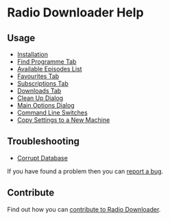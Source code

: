 # Radio Downloader Help

## Usage

* [Installation](installation.md)
* [Find Programme Tab](views.find-programme.md)
* [Available Episodes List](views.available-episodes.md)
* [Favourites Tab](views.favourites.md)
* [Subscriptions Tab](views.subscriptions.md)
* [Downloads Tab](views.downloads.md)
* [Clean Up Dialog](dialogs.clean-up-downloads.md)
* [Main Options Dialog](dialogs.options.md)
* [Command Line Switches](command-line-switches.md)
* [Copy Settings to a New Machine](copy-settings.md)

## Troubleshooting

* [Corrupt Database](corrupt-database.md)

If you have found a problem then you can [report a bug](report-a-bug.md).

## Contribute

Find out how you can [contribute to Radio Downloader](contribute.md).
